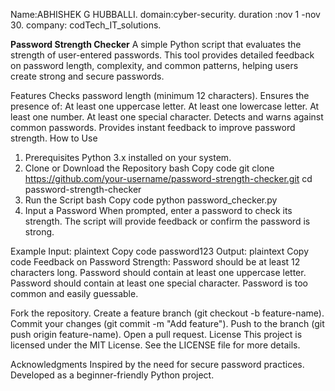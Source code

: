 Name:ABHISHEK G HUBBALLI.
domain:cyber-security.
duration :nov 1 -nov 30.
company: codTech_IT_solutions.

**Password Strength Checker**
A simple Python script that evaluates the strength of user-entered passwords. This tool provides detailed feedback on password length, complexity, and common patterns, helping users create strong and secure passwords.

Features
Checks password length (minimum 12 characters).
Ensures the presence of:
At least one uppercase letter.
At least one lowercase letter.
At least one number.
At least one special character.
Detects and warns against common passwords.
Provides instant feedback to improve password strength.
How to Use
1. Prerequisites
Python 3.x installed on your system.
2. Clone or Download the Repository
bash
Copy code
git clone https://github.com/your-username/password-strength-checker.git
cd password-strength-checker
3. Run the Script
bash
Copy code
python password_checker.py
4. Input a Password
When prompted, enter a password to check its strength.
The script will provide feedback or confirm the password is strong.

Example
Input:
plaintext
Copy code
password123
Output:
plaintext
Copy code
Feedback on Password Strength:
Password should be at least 12 characters long.
Password should contain at least one uppercase letter.
Password should contain at least one special character.
Password is too common and easily guessable.

Fork the repository.
Create a feature branch (git checkout -b feature-name).
Commit your changes (git commit -m "Add feature").
Push to the branch (git push origin feature-name).
Open a pull request.
License
This project is licensed under the MIT License. See the LICENSE file for more details.

Acknowledgments
Inspired by the need for secure password practices.
Developed as a beginner-friendly Python project.
